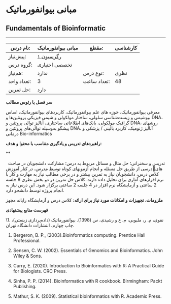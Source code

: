 # مبانی بیوانفورماتیک
## Fundamentals of Bioinformatic
_______________________________________________________________________________
| نام درس:    | مبانی بیوانفورماتیک                       | مقطع:       | کارشناسی      |
| ----------- | ----------------------------------------- | ----------- | ------------- |
| پیش‌نیاز:   | [رگرسیون ۱](../elective/Regression-I.md)
 | گروه درس:   | تخصصی اختیاری |
| هم‌نیاز:    | ندارد                                     | نوع درس:    | نظری          |
| تعداد واحد: | 3                                         | تعداد ساعت: | 48            |
| حل تمرین:   |  دارد                                     |             |               |

**سر فصل یا رئوس مطالب**

معرفی بیوانفورماتیک، حوزه های علم بیوانفورماتیک، کاربردهای بیوانفورماتیک،  اساس بیوشیمی و زیست‌شناسی سلولی، ساختار مولکولی و شیمی فیزیکی پروتئین‌ها و DNA، گرافیک مولکولی، بانک‌های اطلاعاتی ساختاری، آنالیز توالی پروتئین و DNA، روشهای پیشگو به‌وسیله توالی‌های پروتئین و DNA، آنالیز ژنومیک، کاربرد بالینی / پزشکی و درمانی Bio-informatics

**راهبردهای تدریس و یادگیری متناسب با محتوا و هدف:** 

**

` `تدریس و سخنرانی؛ حل مثال و مسائل مربوط به درس؛ مشارکت دانشجویان در مباحث درسی از طریق حل مسئله و انجام آزمونهای کوتاه توسط مدرس، در کنار آموزشهای کلاس درس، دانشجویان نیاز  به تمرین بیشتر و در برخی مطالب نیاز به مهارت و کار با نرم افزارهای آماری برای تحلیل داده دارند. کلاس حل تمرین در دو بخش نظری 8 جلسه 2 ساعتی و آزمایشگاه نرم افزار در 4 جلسه 2 ساعتی برگزار شود. این درس نیاز به انجام پروژه توسط دانشجو دارد. 

**ملزومات، تجهیزات و امکانات مورد نیاز برای ارائه:**  کلاس درس و آزمایشگاه رایانه مجهز

**فهرست منابع پیشنهادی**

\1. نقوی، م. ر، ملبوبی، م. ع و رشیدی، س (1398). بیوانفورماتیک (داده‌پردازی زیستی)، چاپ چهارم،  انتشارات دانشگاه تهران. 

1. Bergeron, B. P., (2003).Bioinformatics computing. Prentice Hall Professional.

1. Sensen, C. W. (2002). Essentials of Genomics and Bioinformatics. John Wiley & Sons. 

1. Curry, E. (2020). Introduction to Bioinformatics with R: A Practical Guide for Biologists. CRC Press.

1. Sinha, P. P. (2014). Bioinformatics with R cookbook. Birmingham: Packt Publishing.

1. Mathur, S. K. (2009). Statistical bioinformatics with R. Academic Press.
